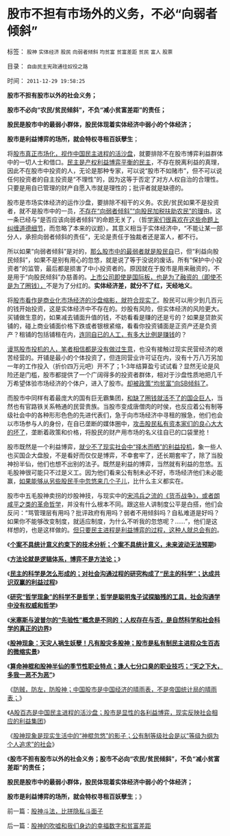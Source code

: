 # 股市不担有市场外的义务，不必“向弱者倾斜”

标签： `股神` `实体经济` `股民` `向弱者倾斜` `均贫富` `贫富差距` `贫民` `富人` `股票` 

目录： `自由民主宪政通往奴役之路`

时间： `2011-12-29 19:58:25`

**股市不担有股市以外的社会义务；**

**股市不必向“农民/贫民倾斜”，不负“减小贫富差距”的责任；**

**股民是股市中的最弱小群体，股民体现着实体经济中弱小的个体经济；**

**股市是利益博弈的场所，就会特权寻租百妖孽生**；

将[股市真正市场化，视作中国民主进程的活沙盘](../../../2011/12/28/天灾人祸妖孽生；凡有股灾多股神；.md)，就要排除不在股市博弈利益群体中的一切人士和借口。[民主是产权利益博弈平衡的民主](../../../2009/10/9/什么是民主？民主和成本效益原理的关系.md)，不存在脱离利益的真理，因此不在股市中投资的人，无论是那种专家，可以说“股市不如赌市”，但不可以说任何投资者的自主投资是“不理性”的，因为这等于否定了对方人权自治的合理性。只要是用自已管理的财产自愿入市就是理性的；批评者就是缺德的。

股市是市场实体经济的运作沙盘，要排除不相干的义务。农民/贫民如果不是投资者，就不是股市中的一员，[不存在“向弱者倾斜”“向股民加税扶助农民”的理](../../../2011/12/27/不用谦虚得随便当别人的奴隶.md)由。这一条已经与“是否应该向弱者倾斜”的命题无关了，（哲[学家们很喜欢在这些命题上纠缠道德细节](../../../2011/12/26/“不争论”是尊重自已的美德；“不急于争论”是养生好习惯.md)，而忽略了本来的议题）。其意义相当于实体经济中，“不能让某一部分人，承担向弱者倾斜的责任”，无论是责任于独裁者还是富人，都不行。

所以如果“向弱者倾斜”是对的，[那么股市中的最弱者就是股民自](../../../2011/12/22/经济学让您明白股神唱空唱多背后的玄妙.md)已，但“利益向股民倾斜”，如果不是别有用心的忽悠，就是说了等于没说的废话。所有“保护中小投资者”的监管，最后都是损害了中小投资者的。原因就在于股市是用来融资的，不是用于“向股民倾斜”办慈善的。[上市公司即使是国际板，也是为了融资的（即使不是为了圈钱），](../../../2011/5/25/人民币国际板“圈了钱，带不走”.md)不是为了分红的。**实体经济差，就分不了红，天经地义**。

将[股市看作是商业化市场经济的沙盘缩影，就符合现实了](../../../2011/12/16/废除股市“谷物法”，A股将有一波大牛市.md)。股民可以用少到几百元的钱开始投资，这是实体经济中不存在的。炒股有风险，但实体经济的风险更大。买铺做生意的，如果减去铺面升值的钱，不妨看看是赚的还是亏的？如果是贷款买铺的，碰上商业铺面价格下跌或者银根紧缩，看看你投资铺面是正资产还是负资产？租铺的包括铺租在内，[连同自已的人工，有多大比例是赚钱](../../../2011/9/19/炒股败家，实业更败家.md)的？

[谩骂股市投机的人，笔者相信都是没有做过生意](../../../2008/5/4/实业难！中国市场其实非常小!.md)，也没有接触过现实民营经济的艰苦经营的。开铺是最小的个体投资了，但连同营业许可证在内，没有十万八万另加一年的工作投入（折价四万元吧）开不了；1-3年结算盈亏试试看？显然无论是风险还是门槛，股市都提供了一个广阔得多的投资者群体，相对于沙盘性质地把几千万希望体验市场经济的个体户，进入了股市。[却被政策“均贫富”向SB倾斜了](../../../2011/12/22/“向国企倾斜”只不过是股市中的谷物法.md)。

而股市中同样有着最庞大的国有巨无霸集团，[和缺了圈钱就活不了的国企巨人](../../../2009/7/22/泥足巨人的垄断是否需要反垄断.md)，当然也有官路铁关系畅通的民营贵族。当股市变成唐僧肉的时侯，也反应着公有制等级社会中的各种形形色色的先进代表们，急于向市场经济中寻租的猴急，他们也会以市场参与人的身份，在自已垄断的媒体圈中，[攻击股民私有资本家们的良心大大的坏了](../../../2011/7/1/A股合理的市盈率应是无限高.md)，垄断着政策和价格，将股民的财产用市场的名义往自已的口袋里抢！

股市既然是一个利益博弈，[就少不了现实社会中“择木而栖”的利益投机](../../../2011/12/22/买房不买股票的股神“房价不高,股价高”的如意算盘.md)，象一些人也买国企大盘股，不是看好而仅仅是博弈，不幸套牢了，还长期套牢了，除了当股神扮半仙，他们也想不出别的法子。既然是利益的博弈，当然就有利益的忽悠。五毛股神很可能只不过是义工。因为他们看来公有制未必不好，市场经济他们未必能赢，[如果能够从另些股民手中忽悠来几个子儿](../../../2011/12/28/季节性股神现象：算命神棍和股神半仙.md)，比什么主义都实在。

股市中五毛股神卖拐的炒股神技，与现实中的[宋鸿兵之流的《货币战争》，或者朗咸平之类的革命哲学](../../../2008/9/2/不喜欢张五常，朗咸平，宋鸿兵，刘军洛等人的阴谋论.md)，并没有什么根本不同。跟这些人讲制度公平是白搭，他们会反问：“骂管理层有用吗？批评政府有用吗？弱者不用倾斜吗？自私难道是好吗？如果你不能够改变制度，就适应制度，为什么不听我的忽悠呢？……”，他们是这样想的，也是这样做的。[但只要民主进程是利益博弈的过程，这种人就总会有的](../../../2011/5/18/否定市场的五毛股神信仰什么？.md)。

《[**个案不具统计意义约束下的技术分析；个案不具统计意义，未来波动无法预期**](../../../2011/12/27/个案不具统计意义约束下的技术分析，未来波动无法预期.md)》

《[**方法论就是逻辑体系，博弈不是方法论；**](../../../2011/12/27/方法论就是逻辑体系，博弈不是方法论.md)》

《[**民主的科学是怎么形成的；对社会沟通过程的研究构成了“民主的科学”；达成共识双赢的利益过程**](../../../2011/12/28/民主的科学是怎么形成的.md)》

《[**研究“哲学现象”的科学不是哲学；哲学是聪明鬼子试探脑残的工具，社会沟通学中没有权威和哲学**](../../../2011/12/28/研究“哲学现象”的科学不是哲学.md)》

《[**米塞斯与波普尔的“先验性”概念是不同的；人权存在与否，是自然科学和社会科学的真正的边界**](../../../2011/12/28/米塞斯和波普尔的不同“先验性”和社会性科学标准.md)》

《[**股神现象：天灾人祸生妖孽！凡有股灾多股神；股市是私有制民主进程众生百态的微缩实景**](../../../2011/12/28/天灾人祸妖孽生；凡有股灾多股神；.md)》

《[**算命神棍和股神半仙的季节性职业特点；逢人七分口臭的职业技巧；“天之下大，多我一恶不为恶”**](../../../2011/12/28/季节性股神现象：算命神棍和股神半仙.md)》

《[防贼，防左，防股神；中国股市是中国经济的晴雨表，不是帝国统计局的晴雨表；](../../../2011/12/28/防左，防贼，防股神.md)》

《[A股百态是中国民主进程的活沙盘；股市是显性的各利益博弈，现实反映社会相应的利益集团](../../../2011/12/29/A股百态是中国民主进程的活沙盘;中国国民民主素质确实低.md)》

《[股神现象是现实生活中的“神棍忽悠”的影子；公有制等级社会是以“等级为纲为个人追求”的社会](../../../2011/12/29/股神斗法，比拼隐私斗面子.md)》

《**股市不担有股市以外的社会义务；股市不必向“农民/贫民倾斜”，不负“减小贫富差距”的责任；**

**股民是股市中的最弱小群体，股民体现着实体经济中弱小的个体经济；**

**股市是利益博弈的场所，就会特权寻租百妖孽生**；》



前一篇：[股神斗法，比拼隐私斗面子](../../../2011/12/29/股神斗法，比拼隐私斗面子.md)

后一篇：[股神的吹嘘和我们身边的幸福数字和贫富差距](../../../2011/12/29/股神的吹嘘和我们身边的幸福数字和贫富差距.md)